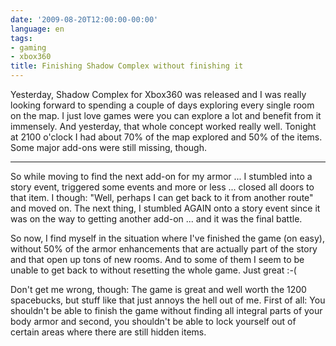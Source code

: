 ```yaml
---
date: '2009-08-20T12:00:00-00:00'
language: en
tags:
- gaming
- xbox360
title: Finishing Shadow Complex without finishing it
---
```



Yesterday, Shadow Complex for Xbox360 was released and I was really looking forward to spending a couple of days exploring every single room on the map. I just love games were you can explore a lot and benefit from it immensely. And yesterday, that whole concept worked really well. Tonight at 2100 o'clock I had about 70% of the map explored and 50% of the items. Some major add-ons were still missing, though. 


-------------------------------

So while moving to find the next add-on for my armor ... I stumbled into a story event, triggered some events and more or less ... closed all doors to that item. I though: "Well, perhaps I can get back to it from another route" and moved on. The next thing, I stumbled AGAIN onto a story event since it was on the way to getting another add-on ... and it was the final battle.

So now, I find myself in the situation where I've finished the game (on easy), without 50% of the armor enhancements that are actually part of the story and that open up tons of new rooms. And to some of them I seem to be unable to get back to without resetting the whole game. Just great :-(

Don't get me wrong, though: The game is great and well worth the 1200 spacebucks, but stuff like that just annoys the hell out of me. First of all: You shouldn't be able to finish the game without finding all integral parts of your body armor and second, you shouldn't be able to lock yourself out of certain areas where there are still hidden items.
